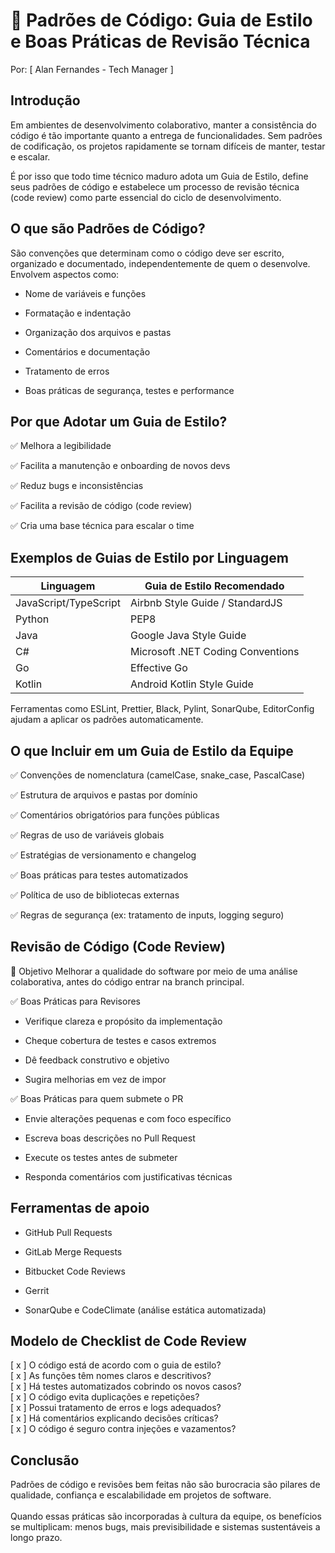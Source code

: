 # 🧹 Padrões de Código: Guia de Estilo e Boas Práticas de Revisão Técnica
Por: [ Alan Fernandes - Tech Manager ]

## Introdução
Em ambientes de desenvolvimento colaborativo, manter a consistência do código é tão importante quanto a entrega de funcionalidades. Sem padrões de codificação, os projetos rapidamente se tornam difíceis de manter, testar e escalar.

É por isso que todo time técnico maduro adota um Guia de Estilo, define seus padrões de código e estabelece um processo de revisão técnica (code review) como parte essencial do ciclo de desenvolvimento.

## O que são Padrões de Código?
São convenções que determinam como o código deve ser escrito, organizado e documentado, independentemente de quem o desenvolve. Envolvem aspectos como:

- Nome de variáveis e funções

- Formatação e indentação

- Organização dos arquivos e pastas

- Comentários e documentação

- Tratamento de erros

- Boas práticas de segurança, testes e performance

## Por que Adotar um Guia de Estilo?
✅ Melhora a legibilidade 

✅ Facilita a manutenção e onboarding de novos devs 

✅ Reduz bugs e inconsistências 

✅ Facilita a revisão de código (code review) 

✅ Cria uma base técnica para escalar o time

## Exemplos de Guias de Estilo por Linguagem
| Linguagem             | Guia de Estilo Recomendado        |
| --------------------- | --------------------------------- |
| JavaScript/TypeScript | Airbnb Style Guide / StandardJS   |
| Python                | PEP8                              |
| Java                  | Google Java Style Guide           |
| C#                    | Microsoft .NET Coding Conventions |
| Go                    | Effective Go                      |
| Kotlin                | Android Kotlin Style Guide        |

Ferramentas como ESLint, Prettier, Black, Pylint, SonarQube, EditorConfig ajudam a aplicar os padrões automaticamente.

## O que Incluir em um Guia de Estilo da Equipe
✅ Convenções de nomenclatura (camelCase, snake_case, PascalCase)

✅ Estrutura de arquivos e pastas por domínio

✅ Comentários obrigatórios para funções públicas

✅ Regras de uso de variáveis globais

✅ Estratégias de versionamento e changelog

✅ Boas práticas para testes automatizados

✅ Política de uso de bibliotecas externas

✅ Regras de segurança (ex: tratamento de inputs, logging seguro)

## Revisão de Código (Code Review)
🎯 Objetivo
Melhorar a qualidade do software por meio de uma análise colaborativa, antes do código entrar na branch principal.

✅ Boas Práticas para Revisores
- Verifique clareza e propósito da implementação

- Cheque cobertura de testes e casos extremos

- Dê feedback construtivo e objetivo

- Sugira melhorias em vez de impor

✅ Boas Práticas para quem submete o PR
- Envie alterações pequenas e com foco específico

- Escreva boas descrições no Pull Request

- Execute os testes antes de submeter

- Responda comentários com justificativas técnicas

## Ferramentas de apoio
- GitHub Pull Requests

- GitLab Merge Requests

- Bitbucket Code Reviews

- Gerrit

- SonarQube e CodeClimate (análise estática automatizada)

## Modelo de Checklist de Code Review
[ x ] O código está de acordo com o guia de estilo? \
[ x ] As funções têm nomes claros e descritivos? \
[ x ] Há testes automatizados cobrindo os novos casos? \
[ x ] O código evita duplicações e repetições? \
[ x ] Possui tratamento de erros e logs adequados? \
[ x ] Há comentários explicando decisões críticas? \
[ x ] O código é seguro contra injeções e vazamentos?

## Conclusão
Padrões de código e revisões bem feitas não são burocracia são pilares de qualidade, confiança e escalabilidade em projetos de software. \
\
Quando essas práticas são incorporadas à cultura da equipe, os benefícios se multiplicam: menos bugs, mais previsibilidade e sistemas sustentáveis a longo prazo.
